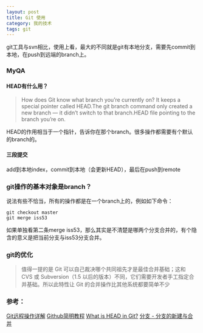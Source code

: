 ```yaml
---
layout: post
title: Git 使用
category: 我的技术
tags: git
---
```


git工具与svn相比，使用上看，最大的不同就是git有本地分支，需要先commit到本地，在push到远端的branch上。

### MyQA
#### HEAD有什么用？
>How does Git know what branch you’re currently on? It keeps a special pointer called HEAD.The git branch command only created a new branch — it didn’t switch to that branch.HEAD file pointing to the branch you’re on.

HEAD的作用相当于一个指针，告诉你在那个branch。很多操作都需要有个默认的branch的。

#### 三段提交
add到本地index，commit到本地（会更新HEAD），最后在push到remote

### git操作的基本对象是branch？
说法有些不恰当，所有的操作都是在一个branch上的，例如如下命令：
```
git checkout master
git merge iss53
```
如果单独看第二条merge iss53，那么其实是不清楚是哪两个分支合并的，有个隐含的意义是把当前分支与iss53分支合并。

### git的优化
>值得一提的是 Git 可以自己裁决哪个共同祖先才是最佳合并基础；这和 CVS 或 Subversion（1.5 以后的版本）不同，它们需要开发者手工指定合并基础。所以此特性让 Git 的合并操作比其他系统都要简单不少



### 参考：
[Git远程操作详解](http://www.ruanyifeng.com/blog/2014/06/git_remote.html)
[Github简明教程](http://www.runoob.com/w3cnote/git-guide.html)
[What is HEAD in Git?](https://stackoverflow.com/questions/2304087/what-is-head-in-git)
[分支 - 分支的新建与合并](https://git-scm.com/book/zh/v1/Git-%E5%88%86%E6%94%AF-%E5%88%86%E6%94%AF%E7%9A%84%E6%96%B0%E5%BB%BA%E4%B8%8E%E5%90%88%E5%B9%B6)
